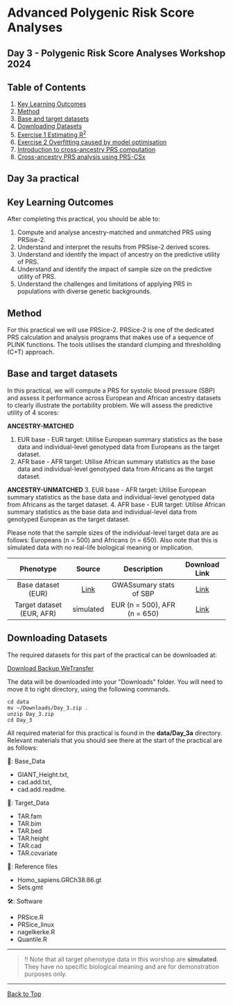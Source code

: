# Advanced Polygenic Risk Score Analyses

## Day 3 - Polygenic Risk Score Analyses Workshop 2024

## Table of Contents

  1. [Key Learning Outcomes](#key-learning-outcomes)
  2. [Method](#Method)
  3. [Base and target datasets](#Base-and-target-datasets)
  4. [Downloading Datasets](#Downloading-Datasets) 
  5. [Exercise 1 Estimating R<sup>2</sup> ](#exercise-1-estimating-r2)
  6. [Exercise 2 Overfitting caused by model optimisation](#exercise-2-Overfitting-caused-by-model-optimisation)
  7. [Introduction to cross-ancestry PRS computation](#Cross-ancestry-PRS-computation)
  8. [Cross-ancestry PRS analysis using PRS-CSx](#Cross-ancestry-PRS-computation)

     
## Day 3a practical
## Key Learning Outcomes
After completing this practical, you should be able to:
  1. Compute and analyse ancestry-matched and unmatched PRS using PRSise-2.
  2. Understand and interpret the results from PRSise-2 derived scores. 
  3. Understand and identify the impact of ancestry on the predictive utility of PRS.
  4. Understand and identify the impact of sample size on the predictive utility of PRS.
  5. Understand the challenges and limitations of applying PRS in populations with diverse genetic backgrounds.


## Method 
For this practical we will use PRSice-2. PRSice-2 is one of the dedicated PRS calculation and analysis programs that makes use of a sequence of PLINK functions.
The tools utilises the standard clumping and thresholding (C+T) approach.

## Base and target datasets 
In this practical, we will compute a PRS for systolic blood pressure (SBP) and assess it performance across European and African ancestry datasets to clearly illustrate the portability problem. 
We will assess the predictive utility of 4 scores:

**ANCESTRY-MATCHED**
1. EUR base - EUR target: Utilise European summary statistics as the base data and individual-level genotyped data from Europeans as the target dataset. 
2. AFR base - AFR target: Utilise African summary statistics as the base data and individual-level genotyped data from Africans as the target dataset.

**ANCESTRY-UNMATCHED**
3. EUR base - AFR target: Utilise European summary statistics as the base data and individual-level genotyped data from Africans as the target dataset.
4. AFR base - EUR target: Utilise African summary statistics as the base data and individual-level data from genotyped European as the target dataset.

Please note that the sample sizes of the individual-level target data are as follows: Europeans (n = 500) and Africans (n = 650). 
Also note that this is simulated data with no real-life biological meaning or implication. 


|**Phenotype**|**Source**|**Description**|**Download Link**|
|:---:|:---:|:---:|:---:|
|Base dataset (EUR)|[Link](https://replace)|GWASsumary stats of SBP| [Link](https://change)|
|Target dataset (EUR, AFR)|simulated |EUR (n = 500), AFR (n = 650)| [Link](http://change)|


## Downloading Datasets

The required datasets for this part of the practical can be downloaded at:       

[Download Backup WeTransfer](https://we.tl/t-YO8YbDjDK7)        

The data will be downloaded into your "Downloads" folder. You will need to move it to right directory, using the following commands.



```
cd data
mv ~/Downloads/Day_3.zip .
unzip Day_3.zip
cd Day_3
```

All required material for this practical is found in the **data/Day_3a** directory. Relevant materials that you should see there at the start of the practical are as follows:

 📂: Base_Data
  - GIANT_Height.txt,
  - cad.add.txt,
  - cad.add.readme.

 📂: Target_Data
  - TAR.fam
  - TAR.bim
  - TAR.bed
  - TAR.height
  - TAR.cad 
  - TAR.covariate
    
  📁: Reference files
   - Homo_sapiens.GRCh38.86.gt
   - Sets.gmt
     
 🛠️: Software
  - PRSice.R 
  - PRSice_linux
  - nagelkerke.R
  - Quantile.R
    
---
> 
> ‼️ Note that all target phenotype data in this worshop are **simulated**. They have no specific biological meaning and are for demonstration purposes only. 
> 
---
<a href="#top">[Back to Top](#table-of-contents)</a>

